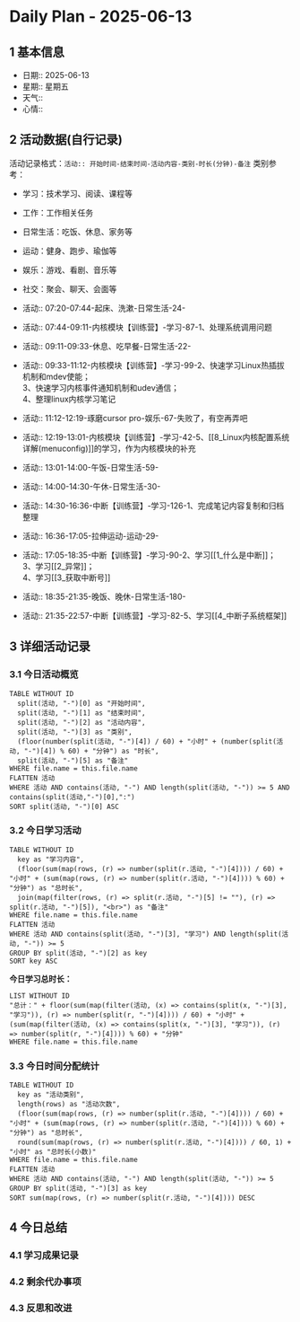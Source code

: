 # Daily Plan - 2025-06-13

## 1 基本信息

- 日期:: 2025-06-13
- 星期:: 星期五
- 天气::
- 心情::

## 2 活动数据(自行记录)
活动记录格式：`活动:: 开始时间-结束时间-活动内容-类别-时长(分钟)-备注`
类别参考：
- 学习：技术学习、阅读、课程等
- 工作：工作相关任务
- 日常生活：吃饭、休息、家务等
- 运动：健身、跑步、瑜伽等
- 娱乐：游戏、看剧、音乐等
- 社交：聚会、聊天、会面等

- 活动:: 07:20-07:44-起床、洗漱-日常生活-24-
- 活动:: 07:44-09:11-内核模块【训练营】-学习-87-1、处理系统调用问题
- 活动:: 09:11-09:33-休息、吃早餐-日常生活-22-
- 活动:: 09:33-11:12-内核模块【训练营】-学习-99-2、快速学习Linux热插拔机制和mdev使能；<br>3、快速学习内核事件通知机制和udev通信；<br>4、整理linux内核学习笔记
- 活动:: 11:12-12:19-琢磨cursor pro-娱乐-67-失败了，有空再弄吧
- 活动:: 12:19-13:01-内核模块【训练营】-学习-42-5、[[8_Linux内核配置系统详解(menuconfig)]]的学习，作为内核模块的补充
- 活动:: 13:01-14:00-午饭-日常生活-59-
- 活动:: 14:00-14:30-午休-日常生活-30-
- 活动:: 14:30-16:36-中断【训练营】-学习-126-1、完成笔记内容复制和归档整理
- 活动:: 16:36-17:05-拉伸运动-运动-29-
- 活动:: 17:05-18:35-中断【训练营】-学习-90-2、学习[[1_什么是中断]]；<br>3、学习[[2_异常]]；<br>4、学习[[3_获取中断号]]
- 活动:: 18:35-21:35-晚饭、晚休-日常生活-180-
- 活动:: 21:35-22:57-中断【训练营】-学习-82-5、学习[[4_中断子系统框架]]


## 3 详细活动记录

### 3.1 今日活动概览

```dataview
TABLE WITHOUT ID
  split(活动, "-")[0] as "开始时间",
  split(活动, "-")[1] as "结束时间", 
  split(活动, "-")[2] as "活动内容",
  split(活动, "-")[3] as "类别",
  (floor(number(split(活动, "-")[4]) / 60) + "小时" + (number(split(活动, "-")[4]) % 60) + "分钟") as "时长",
  split(活动, "-")[5] as "备注"
WHERE file.name = this.file.name
FLATTEN 活动
WHERE 活动 AND contains(活动, "-") AND length(split(活动, "-")) >= 5 AND contains(split(活动,"-")[0],":")
SORT split(活动, "-")[0] ASC
```

### 3.2 今日学习活动

```dataview
TABLE WITHOUT ID
  key as "学习内容",
  (floor(sum(map(rows, (r) => number(split(r.活动, "-")[4]))) / 60) + "小时" + (sum(map(rows, (r) => number(split(r.活动, "-")[4]))) % 60) + "分钟") as "总时长",
  join(map(filter(rows, (r) => split(r.活动, "-")[5] != ""), (r) => split(r.活动, "-")[5]), "<br>") as "备注"
WHERE file.name = this.file.name
FLATTEN 活动
WHERE 活动 AND contains(split(活动, "-")[3], "学习") AND length(split(活动, "-")) >= 5
GROUP BY split(活动, "-")[2] as key
SORT key ASC

```

**今日学习总时长：**

```dataview
LIST WITHOUT ID
"总计：" + floor(sum(map(filter(活动, (x) => contains(split(x, "-")[3], "学习")), (r) => number(split(r, "-")[4]))) / 60) + "小时" + (sum(map(filter(活动, (x) => contains(split(x, "-")[3], "学习")), (r) => number(split(r, "-")[4]))) % 60) + "分钟"
WHERE file.name = this.file.name
```

### 3.3 今日时间分配统计

```dataview
TABLE WITHOUT ID
  key as "活动类别",
  length(rows) as "活动次数",
  (floor(sum(map(rows, (r) => number(split(r.活动, "-")[4]))) / 60) + "小时" + (sum(map(rows, (r) => number(split(r.活动, "-")[4]))) % 60) + "分钟") as "总时长",
  round(sum(map(rows, (r) => number(split(r.活动, "-")[4]))) / 60, 1) + "小时" as "总时长(小数)"
WHERE file.name = this.file.name
FLATTEN 活动
WHERE 活动 AND contains(活动, "-") AND length(split(活动, "-")) >= 5
GROUP BY split(活动, "-")[3] as key
SORT sum(map(rows, (r) => number(split(r.活动, "-")[4]))) DESC
```

## 4 今日总结

### 4.1 学习成果记录

### 4.2 剩余代办事项

### 4.3 反思和改进

